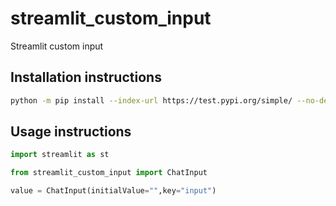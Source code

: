 # streamlit_custom_input
Streamlit custom input

## Installation instructions

```sh
python -m pip install --index-url https://test.pypi.org/simple/ --no-deps streamlit_custom_input
```

## Usage instructions

```python
import streamlit as st

from streamlit_custom_input import ChatInput

value = ChatInput(initialValue="",key="input")
```
